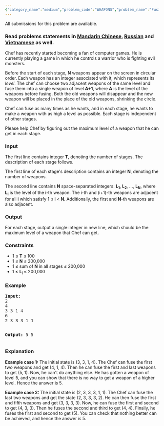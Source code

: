 ```yaml
---
{"category_name":"medium","problem_code":"WEAPONS","problem_name":"Fusing Weapons ","languages_supported":{"0":"ADA","1":"ASM","2":"BASH","3":"BF","4":"C","5":"C99 strict","6":"CAML","7":"CLOJ","8":"CLPS","9":"CPP 4.3.2","10":"CPP 6.3","11":"CPP14","12":"CS2","13":"D","14":"ERL","15":"FORT","16":"FS","17":"GO","18":"HASK","19":"ICK","20":"ICON","21":"JAVA","22":"JS","23":"LISP clisp","24":"LISP sbcl","25":"LUA","26":"NEM","27":"NICE","28":"NODEJS","29":"PAS fpc","30":"PAS gpc","31":"PERL","32":"PERL6","33":"PHP","34":"PIKE","35":"PRLG","36":"PYPY","37":"PYTH","38":"PYTH 3.5","39":"RUBY","40":"SCALA","41":"SCM chicken","42":"SCM guile","43":"SCM qobi","44":"ST","45":"TCL","46":"TEXT","47":"WSPC"},"max_timelimit":4,"source_sizelimit":50000,"problem_author":"kingofnumbers","problem_tester":null,"date_added":"20-10-2016","tags":{"0":"kingofnumbers"},"time":{"view_start_date":1498908900,"submit_start_date":1498908900,"visible_start_date":1498908900,"end_date":1735669800},"layout":"problem"}
---
```

<span class="solution-visible-txt">All submissions for this problem are available.</span><h3> Read problems statements in <a target="_blank" 
href="http://www.codechef.com/download/translated/SNCKFL17/mandarin/WEAPONS.pdf">Mandarin Chinese</a>, <a target="_blank" href="http://www.codechef.com/download/translated/SNCKFL17/russian/WEAPONS.pdf">Russian</a> and <a target="_blank" href="http://www.codechef.com/download/translated/SNCKFL17/vietnamese/WEAPONS.pdf">Vietnamese</a> as well.</h3>

<p>Chef has recently started becoming a fan of computer games. He is currently playing a game in which he controls a warrior who is fighting evil monsters.</p>

<p>Before the start of each stage, <b>N</b> weapons appear on the screen in circular order. Each weapon has an integer associated with it, which represents its <i>level</i>. The chef can choose two adjacent weapons of the same level and fuse them into a single weapon of level <b>A+1</b>, where <b>A</b> is the level of the weapons before fusing. Both the old weapons will disappear and the new weapon will be placed in the place of the old weapons, shrinking the circle.</p>

<p>Chef can fuse as many times as he wants, and in each stage, he wants to make a weapon with as high a level as possible. Each stage is independent of other stages.</p>

<p>Please help Chef by figuring out the maximum level of a weapon that he can get in each stage.</p>

<h3>Input</h3>
<p>The first line contains integer <b>T</b>, denoting the number of stages. The description of each stage follows.</p>
<p>The first line of each stage's description contains an integer <b>N</b>, denoting the number of weapons.</p>
<p>The second line contains <b>N</b> space-separated integers: <b>L<sub>1</sub></b>, <b>L<sub>2</sub></b>, ..., <b>L<sub>N</sub></b>, where <b>L<sub>i</sub></b> is the level of the i-th weapon. The i-th and (i+1)-th weapons are adjacent for all i which satisfy 1 ≤ i &lt; <b>N</b>. Additionally, the first and <b>N</b>-th weapons are also adjacent.</p>

<h3>Output</h3>
<p>For each stage, output a single integer in new line, which should be the maximum level of a weapon that Chef can get.</p>


<h3>Constraints</h3>
<ul>
<li>1 ≤ <b>T</b> ≤ 100</li>
<li>1 ≤ <b>N</b> ≤ 200,000</li>
<li>1 ≤ sum of <b>N</b> in all stages ≤ 200,000</li>
<li>1 ≤ <b>L<sub>i</sub></b> ≤ 200,000</li>
</ul>

<h3>Example</h3>
<pre><b>Input:</b>
2
4
3 3 1 4
6
2 3 3 3 1 1

<b>Output:</b>
5
5
</pre>

<h3>Explanation</h3>
<p><b>Example case 1:</b> The initial state is (3, 3, 1, 4). The Chef can fuse the first two weapons and get (4, 1, 4). Then he can fuse the first and last weapons to get (5, 1). Now, he can't do anything else. He has gotten a weapon of level 5, and you can show that there is no way to get a weapon of a higher level. Hence the answer is 5.</p>

<p><b>Example case 2:</b> The initial state is (2, 3, 3, 3, 1, 1). The Chef can fuse the last two weapons and get the state (2, 3, 3, 3, 2). He can then fuse the first and fifth weapons and get (3, 3, 3, 3). Now, he can fuse the first and second to get (4, 3, 3). Then he fuses the second and third to get (4, 4). Finally, he fuses the first and second to get (5). You can check that nothing better can be achieved, and hence the answer is 5.</p>
